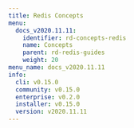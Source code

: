 ```yaml
---
title: Redis Concepts
menu:
  docs_v2020.11.11:
    identifier: rd-concepts-redis
    name: Concepts
    parent: rd-redis-guides
    weight: 20
menu_name: docs_v2020.11.11
info:
  cli: v0.15.0
  community: v0.15.0
  enterprise: v0.2.0
  installer: v0.15.0
  version: v2020.11.11
---
```


